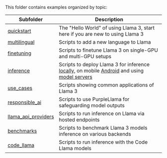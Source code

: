 This folder contains examples organized by topic:

| Subfolder | Description |
|---|---|
[quickstart](./quickstart)|The "Hello World" of using Llama 3, start here if you are new to using Llama 3
[multilingual](./multilingual)|Scripts to add a new language to Llama
[finetuning](./finetuning)|Scripts to finetune Llama 3 on single-GPU and multi-GPU setups
[inference](./inference)|Scripts to deploy Llama 3 for inference [locally](./inference/local_inference/), on mobile [Android](./inference/mobile_inference/android_inference/) and using [model servers](./inference/mobile_inference/)
[use_cases](./use_cases)|Scripts showing common applications of Llama 3
[responsible_ai](./responsible_ai)|Scripts to use PurpleLlama for safeguarding model outputs
[llama_api_providers](./llama_api_providers)|Scripts to run inference on Llama via hosted endpoints
[benchmarks](./benchmarks)|Scripts to benchmark Llama 3 models inference on various backends
[code_llama](./code_llama)|Scripts to run inference with the Code Llama models
